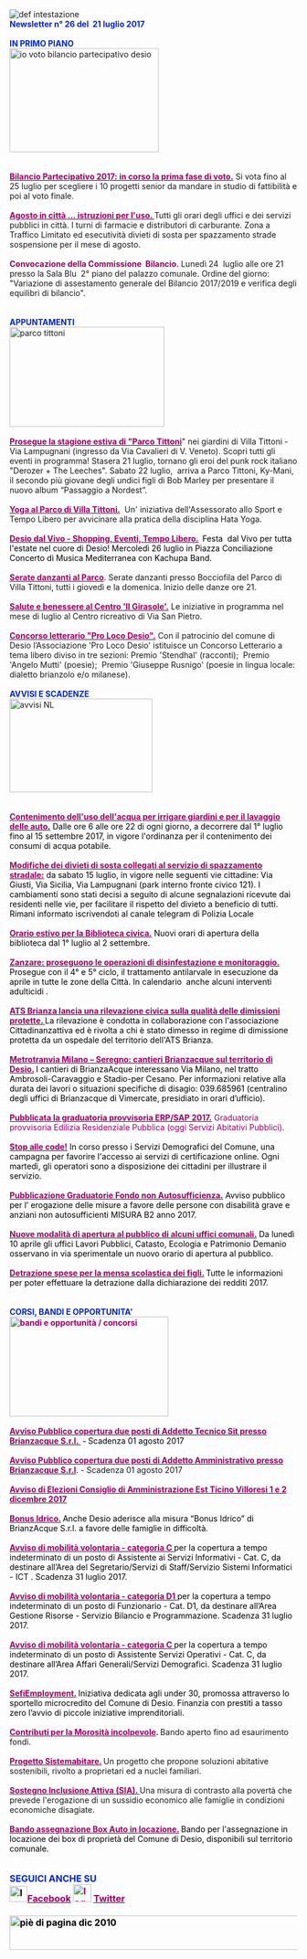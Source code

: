 <html><body><DIV>
<DIV>
<DIV><IMG border=0 alt="def intestazione" src="http://www.comune.desio.mb.it/servizi/gestionedocumentale/visualizzadocumento.aspx?id=6276"> 
<DIV><STRONG><FONT color=#0426c6>Newsletter n° 26&nbsp;del &nbsp;21 luglio&nbsp;2017</FONT></STRONG></DIV>
<DIV></DIV>
<DIV><FONT color=#0426c6><STRONG></STRONG></FONT>&nbsp;</DIV>
<DIV><FONT color=#0426c6><STRONG>IN PRIMO PIANO</STRONG></FONT></DIV>
<DIV><IMG style="HEIGHT: 182px; WIDTH: 261px" border=0 alt="io voto bilancio partecipativo desio" src="https://www.comune.desio.mb.it/servizi/gestionedocumentale/visualizzadocumento.aspx?id=19055" width=252 height=233></DIV>
<DIV><BR>&nbsp;</DIV>
<DIV><STRONG><FONT color=#990066><A title="" href="http://www.comune.desio.mb.it/servizi/notizie/notizie_fase02.aspx?ID=44794" target=_self><STRONG><FONT color=#990066>Bilancio Partecipativo 2017: in corso la prima fase di voto.</FONT></STRONG></A></FONT></STRONG> Si vota fino al 25 luglio per scegliere i 10 progetti senior da mandare in studio di fattibilità e poi al voto finale.</DIV>
<DIV>&nbsp;</DIV>
<DIV><STRONG><FONT color=#990066><A title="" href="http://www.comune.desio.mb.it/servizi/notizie/notizie_fase02.aspx?ID=44712" target=_self><STRONG><FONT color=#990066>Agosto in città ... istruzioni per l'uso. </FONT></STRONG></A></FONT></STRONG>Tutti gli orari degli uffici e dei servizi pubblici in città. I turni di farmacie e distributori di carburante. Zona a Traffico Limitato ed esecutività divieti di sosta per spazzamento strade sospensione per il mese di agosto.</DIV>
<DIV>&nbsp;</DIV></DIV>
<DIV>
<DIV>
<DIV><STRONG><FONT color=#990066>Convocazione della Commissione&nbsp; Bilancio</FONT></STRONG>. Lunedì 24&nbsp; luglio alle ore 21&nbsp; presso la Sala Blu&nbsp; 2° piano del palazzo comunale. Ordine del giorno: "Variazione di assestamento generale del Bilancio 2017/2019 e verifica degli equilibri di bilancio".<BR></DIV></DIV></DIV>
<DIV><FONT color=#0426c6><STRONG></STRONG></FONT>&nbsp;</DIV>
<DIV><FONT color=#0426c6><STRONG></STRONG></FONT>&nbsp;</DIV>
<DIV><FONT color=#0426c6><STRONG>APPUNTAMENTI</STRONG></FONT><FONT color=#000000><FONT color=#0426c6> </FONT></FONT></DIV>
<DIV><IMG style="HEIGHT: 175px; WIDTH: 271px" border=0 alt="parco tittoni " src="https://www.comune.desio.mb.it/servizi/gestionedocumentale/visualizzadocumento.aspx?id=21180" width=260 height=175></DIV>
<DIV><BR><A title="" href="http://parcotittoni.it/eventi/" target=_self><FONT color=#990066><STRONG>Prosegue la stagione estiva di "Parco Tittoni</STRONG></FONT></A>" nei giardini di Villa Tittoni - Via Lampugnani (ingresso da Via Cavalieri di V. Veneto). Scopri tutti gli eventi in programma! Stasera&nbsp;21 luglio, tornano gli eroi del punk rock italiano "Derozer + The Leeches". Sabato 22 luglio,&nbsp; arriva a Parco Tittoni, Ky-Mani, il secondo più giovane degli undici figli di Bob Marley per presentare il nuovo album “Passaggio a Nordest”.</DIV>
<DIV><FONT color=#990066></FONT>&nbsp;</DIV>
<DIV><FONT color=#990066><A title="" href="http://www.comune.desio.mb.it/servizi/notizie/notizie_fase02.aspx?ID=44683" target=_self><FONT color=#990066><STRONG>Yoga al Parco di Villa Tittoni.</STRONG></FONT></A></FONT>&nbsp; Un' iniziativa dell'Assessorato allo Sport e Tempo Libero per avvicinare alla pratica della disciplina Hata Yoga.</DIV>
<DIV>&nbsp;</DIV>
<DIV>
<DIV><FONT color=#990066><A title="" href="http://www.comune.desio.mb.it/servizi/notizie/notizie_fase02.aspx?ID=44423" target=_self><FONT color=#990066><STRONG>Desio dal Vivo - Shopping, Eventi, Tempo Libero.</STRONG></FONT></A><STRONG>&nbsp; </STRONG><FONT color=#000000>Festa&nbsp; dal Vivo per tutta l'estate nel cuore di Desio!&nbsp;Mercoledì&nbsp;26 luglio in Piazza Conciliazione Concerto di Musica Mediterranea con Kachupa Band.</FONT></FONT></DIV>
<DIV><FONT color=#990066></FONT>&nbsp;</DIV>
<DIV><FONT color=#990066><A title="" href="http://www.comune.desio.mb.it/servizi/notizie/notizie_fase02.aspx?ID=44429" target=_self><FONT color=#990066><STRONG>Serate danzanti al Parco</STRONG></FONT></A></FONT>. Serate danzanti presso Bocciofila del Parco di Villa Tittoni, tutti i giovedì e la domenica. Inizio delle danze ore 21.</DIV>
<DIV>&nbsp;</DIV>
<DIV><STRONG><FONT color=#990066><A title="" href="http://www.comune.desio.mb.it/servizi/notizie/notizie_fase02.aspx?ID=44678" target=_self><STRONG><FONT color=#990066>Salute e benessere al Centro 'Il Girasole'.</FONT></STRONG></A></FONT></STRONG> Le iniziative in programma nel mese di luglio al Centro ricreativo di Via San Pietro.<BR></DIV>
<DIV><STRONG><FONT color=#990066></FONT></STRONG>&nbsp;</DIV>
<DIV><STRONG><FONT color=#990066><A title="" href="http://www.comune.desio.mb.it/servizi/notizie/notizie_fase02.aspx?ID=44637" target=_self><STRONG><FONT color=#990066>Concorso letterario "Pro Loco Desio".</FONT></STRONG></A></FONT></STRONG> Con il patrocinio del comune di Desio l’Associazione 'Pro Loco Desio' istituisce un Concorso Letterario a tema libero diviso in tre sezioni: Premio 'Stendhal' (racconti); &nbsp;Premio 'Angelo Mutti' (poesie);&nbsp; Premio 'Giuseppe Rusnigo' (poesie in lingua locale: dialetto brianzolo e/o milanese).</DIV>
<DIV>&nbsp;</DIV>
<DIV><FONT color=#0426c6><STRONG>AVVISI E SCADENZE</STRONG></FONT> </DIV>
<DIV>
<DIV></DIV>
<DIV>
<DIV><IMG style="HEIGHT: 164px; WIDTH: 250px" border=0 alt="avvisi NL" src="http://www.comune.desio.mb.it/servizi/gestionedocumentale/visualizzadocumento.aspx?id=18789" width=232 height=175></DIV>
<DIV><FONT color=#990066><FONT color=#990066></FONT></FONT>&nbsp;</DIV>
<DIV><FONT color=#990066></FONT>&nbsp;</DIV>
<DIV><FONT color=#990066>
<DIV><FONT color=#990066><STRONG><A title="" href="https://www.comune.desio.mb.it/servizi/notizie/notizie_fase02.aspx?ID=44657" target=_self><FONT color=#990066><STRONG>Contenimento dell'uso dell'acqua per irrigare giardini e per il lavaggio delle auto</STRONG></FONT>.</A></STRONG></FONT>&nbsp;<FONT color=#000000>Dalle ore 6 alle ore 22 di ogni giorno, a decorrere dal 1° luglio fino al 15 settembre 2017, in vigore l'ordinanza per il contenimento dei consumi di acqua potabile.<BR></FONT></DIV>
<DIV>
<DIV><FONT color=#990066><STRONG></STRONG></FONT>&nbsp;</DIV>
<DIV><FONT color=#990066><STRONG><A title="" href="https://t.me/Polizia_Locale_Desio" target=_self><FONT color=#990066><STRONG>Modifiche dei divieti di sosta collegati al servizio di spazzamento stradale:</STRONG></FONT></A></STRONG></FONT> <FONT color=#000000>da sabato 15 luglio, in vigore nelle seguenti vie cittadine: Via Giusti, Via Sicilia, Via Lampugnani (park interno fronte civico 121). I cambiamenti sono stati decisi a seguito di alcune segnalazioni ricevute dai residenti nelle vie, per facilitare il rispetto del divieto a beneficio di tutti. Rimani informato iscrivendoti al canale telegram di Polizia Locale </FONT></DIV>
<DIV>&nbsp;</DIV>
<DIV><STRONG><FONT color=#990066><A title="" href="http://www.comune.desio.mb.it/servizi/notizie/notizie_fase02.aspx?ID=44578" target=_self><STRONG><FONT color=#990066>Orario estivo per la Biblioteca civica.</FONT></STRONG></A></FONT></STRONG> <FONT color=#000000>Nuovi orari di apertura della biblioteca dal 1° luglio al 2 settembre.</FONT></DIV></DIV></FONT></DIV>
<DIV><FONT color=#990066></FONT>&nbsp;</DIV>
<DIV><FONT color=#000000><STRONG><FONT color=#990066><A title="" href="http://www.comune.desio.mb.it/servizi/notizie/notizie_fase02.aspx?ID=44702" target=_self><FONT color=#000000><STRONG><FONT color=#990066>Zanzare: proseguono le operazioni di disinfestazione e monitoraggio.</FONT></STRONG></FONT></A></FONT></STRONG> Prosegue con il 4° e 5° ciclo, il trattamento antilarvale in esecuzione da aprile in tutte le zone della Città. In calendario&nbsp; anche alcuni interventi adulticidi .<BR></FONT></DIV>
<DIV><FONT color=#000000><STRONG><FONT color=#990066></FONT></STRONG></FONT>&nbsp;</DIV>
<DIV><FONT color=#000000><STRONG><FONT color=#990066><A title="" href="http://www.comune.desio.mb.it/servizi/notizie/notizie_fase02.aspx?ID=44693" target=_self><FONT color=#000000><STRONG><FONT color=#990066>ATS Brianza lancia una rilevazione civica sulla qualità delle dimissioni protette. </FONT></STRONG></FONT></A></FONT></STRONG>La rilevazione è condotta in collaborazione con l'associazione Cittadinanzattiva ed è rivolta a chi è stato dimesso in regime di dimissione protetta da un ospedale del territorio dell'ATS Brianza.</FONT></DIV>
<DIV><FONT color=#990066><FONT color=#990066>&nbsp;</DIV>
<DIV>
<DIV><FONT color=#990066><A title="" href="http://www.comune.desio.mb.it/servizi/notizie/notizie_fase02.aspx?ID=44444" target=_self><FONT color=#990066><STRONG>Metrotranvia Milano – Seregno: cantieri Brianzacque sul territorio di Desio.</STRONG></FONT></A></FONT><STRONG> </STRONG><FONT color=#000000>I cantieri di BrianzaAcque interessano Via Milano, nel tratto Ambrosoli-Caravaggio e Stadio-per Cesano. Per informazioni relative alla durata dei lavori o&nbsp;situazioni specifiche di disagio: 039.685961 (centralino degli uffici di Brianzacque di Vimercate, presidiato in orari d’ufficio). </FONT></FONT></DIV>
<DIV>&nbsp;</DIV>
<DIV><A title="" href="http://www.comune.desio.mb.it/servizi/notizie/notizie_fase02.aspx?ID=44531" target=_self><FONT color=#990066><STRONG>Pubblicata la graduatoria provvisoria ERP/SAP 2017.</STRONG></FONT></A> </FONT>Graduatoria provvisoria Edilizia Residenziale Pubblica (oggi Servizi Abitativi Pubblici).</DIV></DIV>
<DIV><FONT color=#000000><FONT color=#990066></FONT></FONT>&nbsp;</DIV>
<DIV><FONT color=#000000><FONT color=#990066><A title="" href="http://www.comune.desio.mb.it/servizi/notizie/notizie_fase02.aspx?ID=44271" target=_self><STRONG><FONT color=#990066>Stop alle code!</FONT></STRONG></A><FONT color=#000000> In corso presso i Servizi Demografici del Comune, una campagna per favorire l'accesso ai servizi di certificazione online. Ogni martedì, gli operatori sono a disposizione dei cittadini per illustrare il servizio.</FONT></FONT></FONT></DIV>
<DIV><FONT color=#000000>
<DIV>
<DIV><STRONG><FONT color=#990066></FONT></STRONG>&nbsp;</DIV>
<DIV><STRONG><FONT color=#990066><A title="" href="http://www.comune.desio.mb.it/servizi/notizie/notizie_fase02.aspx?ID=44312" target=_self><STRONG><FONT color=#990066>Pubblicazione Graduatorie Fondo non Autosufficienza</FONT></STRONG>.</A></FONT></STRONG> Avviso pubblico per l’ erogazione delle misure a favore delle persone con disabilità grave e anziani non autosufficienti MISURA B2 anno 2017.</FONT></DIV></DIV></DIV>
<DIV><FONT color=#990066></FONT>&nbsp;</DIV>
<DIV><FONT color=#990066><A title="" href="http://www.comune.desio.mb.it/servizi/notizie/notizie_fase02.aspx?ID=43829" target=_self><STRONG><FONT color=#990066>Nuove modalità di apertura al pubblico di alcuni uffici comunali.</FONT></STRONG></A><FONT color=#000000><FONT color=#990066> </FONT>Da lunedì 10 aprile gli uffici Lavori Pubblici, Catasto, Ecologia e Patrimonio Demanio osservano in via sperimentale un nuovo orario di apertura al pubblico. </FONT></FONT></DIV>
<DIV></DIV>
<DIV><FONT color=#990066><STRONG></STRONG></FONT>&nbsp;</DIV>
<DIV><FONT color=#990066><STRONG><A title="" href="https://www.comune.desio.mb.it/upload/desio/newsletter/Detrazione%20spese%20per%20la%20mensa%20scolastica%20dei%20figli.%20Tutte%20le%20informazioni%20per%20poter%20effettuare%20la%20detrazione%20dalla%20dichiarazione%20dei%20redditi%202017" target=_self><FONT color=#990066><STRONG>Detrazione spese per la mensa scolastica dei figli.</STRONG></FONT></A> </STRONG></FONT><FONT color=#000000>Tutte le informazioni per poter effettuare la detrazione dalla dichiarazione dei redditi 2017.</FONT></DIV></DIV></DIV>
<DIV>&nbsp;</DIV>
<DIV>&nbsp;</DIV>
<DIV><STRONG><FONT color=#0426c6>CORSI, BANDI E OPPORTUNITA'</FONT> </STRONG></DIV>
<DIV>
<DIV><FONT color=#990066><STRONG><IMG style="HEIGHT: 175px; WIDTH: 278px" border=0 alt="bandi e opportunità / concorsi" src="http://www.comune.desio.mb.it/servizi/gestionedocumentale/visualizzadocumento.aspx?id=18790" width=299 height=168></STRONG></FONT></DIV></DIV>
<DIV>&nbsp;</DIV>
<DIV><FONT color=#990066><STRONG><A title="" href="http://www.comune.desio.mb.it/servizi/notizie/notizie_fase02.aspx?ID=44748" target=_self><FONT color=#990066><STRONG>Avviso Pubblico copertura due posti di Addetto Tecnico Sit presso Brianzacque S.r.l.&nbsp;</STRONG></FONT></A> - </STRONG><FONT color=#000000>Scadenza 01 agosto 2017</FONT><A title="" href="http://www.comune.desio.mb.it/servizi/notizie/notizie_fase02.aspx?ID=44748" target=_self><FONT color=#990066><BR></FONT></A></FONT>&nbsp;</DIV>
<DIV><STRONG><FONT color=#990066><A title="" href="http://www.comune.desio.mb.it/servizi/notizie/notizie_fase02.aspx?ID=44741" target=_self><STRONG><FONT color=#990066>Avviso Pubblico copertura due posti di Addetto Amministrativo presso Brianzacque S.r.l</FONT></STRONG></A></FONT></STRONG>. - Scadenza 01 agosto 2017</DIV>
<DIV><BR><STRONG><FONT color=#990066><A title="" href="http://www.comune.desio.mb.it/servizi/notizie/notizie_fase02.aspx?ID=44728" target=_self><STRONG><FONT color=#990066>Avviso di Elezioni Consiglio di Amministrazione Est Ticino Villoresi 1 e 2 dicembre 2017 <BR></FONT></STRONG></A></FONT></STRONG></DIV>
<DIV>
<DIV><FONT color=#990066></FONT>&nbsp;</DIV>
<DIV><FONT color=#990066><A title="" href="http://www.comune.desio.mb.it/servizi/notizie/notizie_fase02.aspx?ID=44226" target=_self><FONT color=#990066><STRONG>Bonus Idrico.</STRONG></FONT></A><FONT color=#990066><STRONG> </STRONG></FONT><FONT color=#000000>Anche Desio aderisce alla misura “Bonus Idrico” di BrianzAcque S.r.l. a favore delle famiglie in difficoltà.</FONT></FONT></DIV>
<DIV><FONT color=#990066></DIV></FONT><FONT color=#000000><FONT color=#990066>
<DIV><STRONG><FONT color=#990066></FONT></STRONG>&nbsp;</DIV>
<DIV><STRONG><FONT color=#990066><A title="" href="http://www.comune.desio.mb.it/servizi/notizie/notizie_fase02.aspx?ID=44523" target=_self><STRONG><FONT color=#990066>Avviso di mobilità volontaria - categoria C </FONT></STRONG></A></FONT></STRONG><FONT color=#000000>per la copertura a tempo indeterminato di un posto di Assistente ai Servizi Informativi - Cat. C, da destinare all’Area del Segretario/Servizi di Staff/Servizio Sistemi Informatici - ICT . Scadenza 31 luglio 2017.</FONT></DIV>
<DIV><BR><STRONG><FONT color=#990066><A title="" href="http://www.comune.desio.mb.it/servizi/notizie/notizie_fase02.aspx?ID=44519" target=_self><STRONG><FONT color=#990066>Avviso di mobilità volontaria - categoria D1 </FONT></STRONG></A></FONT></STRONG><FONT color=#000000>per la copertura a tempo indeterminato di un posto di Funzionario - Cat. D1, da destinare all’Area Gestione Risorse - Servizio Bilancio e Programmazione. Scadenza 31 luglio 2017.<BR></FONT><BR><STRONG><FONT color=#990066><A title="" href="http://www.comune.desio.mb.it/servizi/notizie/notizie_fase02.aspx?ID=44515" target=_self><STRONG><FONT color=#990066>Avviso di mobilità volontaria - categoria C </FONT></STRONG></A></FONT></STRONG><FONT color=#000000>per la copertura a tempo indeterminato di un posto di Assistente Servizi Operativi - Cat. C, da destinare all’Area Affari Generali/Servizi Demografici. Scadenza 31 luglio 2017.</FONT></DIV>
<DIV>&nbsp;</DIV>
<DIV></FONT></FONT><FONT color=#000000><FONT color=#990066><A title="" href="http://www.comune.desio.mb.it/servizi/notizie/notizie_fase02.aspx?ID=43223" target=_self><FONT color=#000000><FONT color=#990066><STRONG>SefiEmployment.</STRONG></FONT></FONT></A></FONT><STRONG> </STRONG>Iniziativa dedicata agli under 30, promossa attraverso lo sportello microcredito del Comune di Desio. Finanzia con prestiti a tasso zero l’avvio di piccole iniziative imprenditoriali.</FONT></DIV>
<DIV>
<DIV><FONT color=#990066></FONT>&nbsp;</DIV>
<DIV><FONT color=#990066><A title="" href="http://www.comune.desio.mb.it/servizi/notizie/notizie_fase02.aspx?ID=42983" target=_self><FONT color=#990066><STRONG>Contributi per la Morosità incolpevole</STRONG></FONT></A></FONT><STRONG>. </STRONG>Bando aperto fino ad esaurimento fondi. </DIV>
<DIV><FONT color=#990066></FONT>&nbsp;</DIV>
<DIV><FONT color=#990066><A title="" href="http://www.comune.desio.mb.it/servizi/notizie/notizie_fase02.aspx?ID=41431" target=_self><FONT color=#990066><STRONG>Progetto Sistemabitare.</STRONG></FONT></A></FONT><STRONG> </STRONG>Un progetto che propone soluzioni abitative sostenibili, rivolto a proprietari ed a nuclei familiari. </DIV>
<DIV><FONT color=#990066></FONT>&nbsp;</DIV>
<DIV><FONT color=#990066><A title="" href="http://www.comune.desio.mb.it/servizi/notizie/notizie_fase02.aspx?ID=40660" target=_self><STRONG><FONT color=#990066>Sostegno Inclusione Attiva (SIA).</FONT> </STRONG></A></FONT>Una misura di contrasto alla povertà che prevede l'erogazione di un sussidio economico alle famiglie in condizioni economiche disagiate.</DIV>
<DIV><FONT color=#990066></FONT>&nbsp;</DIV>
<DIV>
<DIV><FONT color=#990066><A title="" href="http://www.comune.desio.mb.it/servizi/notizie/notizie_fase02.aspx?ID=35369" target=_self><FONT color=#990066><STRONG>Bando assegnazione Box Auto in locazione.</STRONG></FONT></A><STRONG> </STRONG><FONT color=#000000>B</FONT></FONT><FONT color=#000000>ando per l'assegnazione in locazione dei box di proprietà del Comune di Desio, disponibili sul territorio comunale.</FONT></DIV>
<DIV><FONT color=#990066></FONT>&nbsp;</DIV>
<DIV><FONT color=#990066><FONT color=#990066></FONT>&nbsp;</DIV>
<DIV>
<DIV>
<DIV><FONT color=#990066></FONT>
<DIV><FONT color=#990066></FONT>
<DIV><FONT color=#990066></FONT><FONT color=#0426c6><FONT color=#0426c6><FONT size=+0><FONT color=#000000><FONT color=#990066><FONT color=#000000><FONT color=#0426c6><STRONG>SEGUICI ANCHE SU</STRONG></FONT></FONT></FONT></FONT></FONT></FONT></FONT></DIV></DIV></DIV>
<DIV>
<DIV><FONT color=#0426c6><FONT color=#0426c6><FONT size=+0><FONT color=#000000><FONT color=#990066><FONT color=#000000></FONT></FONT></FONT></FONT></FONT></FONT>
<DIV><FONT color=#0426c6><FONT color=#0426c6><FONT size=+0><FONT color=#000000><FONT color=#990066><FONT color=#000000></FONT></FONT></FONT></FONT></FONT></FONT>
<DIV><FONT color=#0426c6><FONT color=#0426c6><FONT size=+0><FONT color=#000000><FONT color=#990066><FONT color=#000000></FONT></FONT></FONT></FONT></FONT></FONT>
<DIV><FONT color=#0426c6><FONT color=#0426c6><FONT size=+0><FONT color=#000000><FONT color=#990066><FONT color=#000000>
<DIV>
<DIV>
<DIV>
<DIV>
<DIV><STRONG></STRONG></DIV>
<DIV><STRONG><IMG style="HEIGHT: 28px; WIDTH: 31px" alt="logo facebook" src="http://www.comune.desio.mb.it/servizi/gestionedocumentale/visualizzadocumento.aspx?ID=18791" width=95 height=56></STRONG><A title="" href="https://it-it.facebook.com/pages/Comune-Di-Desio/103441483073684" target=_self><FONT color=#990066><STRONG>Facebook</STRONG></FONT></A><FONT color=#990066><STRONG> <IMG style="HEIGHT: 31px; WIDTH: 32px" alt="logo twitter" src="http://www.comune.desio.mb.it/servizi/gestionedocumentale/visualizzadocumento.aspx?ID=18792" width=38 height=44> </STRONG></FONT><A title="" href="https://mobile.twitter.com/comunedidesio" target=_self><FONT color=#990066><STRONG>Twitter</STRONG></FONT></A><STRONG> </STRONG></DIV>
<DIV>&nbsp;</DIV>
<DIV></DIV></DIV>
<DIV><STRONG><IMG style="HEIGHT: 60px; WIDTH: 622px" border=0 alt="piè di pagina dic 2010" src="http://www.comune.desio.mb.it/servizi/gestionedocumentale/visualizzadocumento.aspx?id=6565" width=993 height=74></STRONG></DIV></DIV></DIV></DIV></FONT></FONT></FONT></FONT></FONT></FONT><STRONG></STRONG></DIV></DIV></DIV></DIV></DIV></DIV></FONT></DIV>
<DIV><FONT color=#990066></FONT>&nbsp;</DIV>
<DIV><FONT color=#990066></FONT>&nbsp;</DIV>
<DIV><FONT color=#990066></FONT>&nbsp;</DIV></DIV></DIV></DIV></DIV></DIV></DIV></body></html